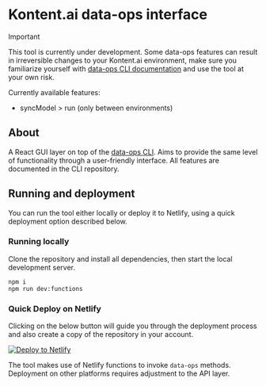 # Kontent.ai data-ops interface

> [!IMPORTANT]  
> This tool is currently under development. Some data-ops features can result in irreversible changes to your Kontent.ai environment, make sure you familiarize yourself with [data-ops CLI documentation](https://github.com/kontent-ai/data-ops) and use the tool at your own risk.
> 
> Currently available features:
> * syncModel > run (only between environments)

## About

A React GUI layer on top of the [data-ops CLI](https://github.com/kontent-ai/data-ops). Aims to provide the same level of functionality through a user-friendly interface. All features are documented in the CLI repository.

## Running and deployment

You can run the tool either locally or deploy it to Netlify, using a quick deployment option described below.

### Running locally

Clone the repository and install all dependencies, then start the local development server.

```
npm i
npm run dev:functions
```


### Quick Deploy on Netlify

Clicking on the below button will guide you through the deployment process and also create a copy of the repository in your account.

[![Deploy to Netlify](https://www.netlify.com/img/deploy/button.svg)](https://app.netlify.com/start/deploy?repository=https://github.com/kontent-ai/data-ops-gui#NODE_VERSION=20.x)

The tool makes use of Netlify functions to invoke `data-ops` methods. Deployment on other platforms requires adjustment to the API layer.